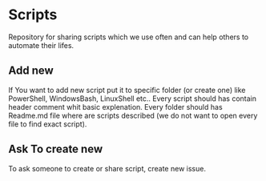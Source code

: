 # Scripts

Repository for sharing scripts which we use often and can help others to automate their lifes. 

## Add new
If You want to add new script put it to specific folder (or create one) like PowerShell, WindowsBash, LinuxShell etc.. Every script should has contain header comment whit basic explenation.
Every folder should has Readme.md file where are scripts described (we do not want to open every file to find exact script).

## Ask To create new
To ask someone to create or share script, create new issue.